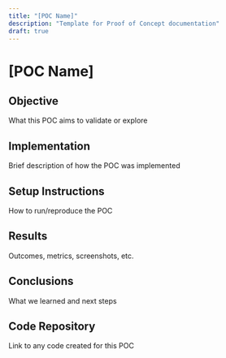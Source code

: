 ```yaml
---
title: "[POC Name]"
description: "Template for Proof of Concept documentation"
draft: true
---
```


# [POC Name]

## Objective
What this POC aims to validate or explore

## Implementation
Brief description of how the POC was implemented

## Setup Instructions
How to run/reproduce the POC

## Results
Outcomes, metrics, screenshots, etc.

## Conclusions
What we learned and next steps

## Code Repository
Link to any code created for this POC